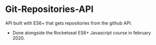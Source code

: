 # Git-Repositories-API
API built with ES6+ that gets repositories from the github API.
<ul>
  <li>Done alongside the Rocketseat ES6+ Javascript course in february 2020.
</ul>
